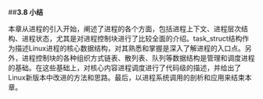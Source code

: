 ##**3.8 小结**

本章从进程的引入开始，阐述了进程的各个方面，包括进程上下文、进程层次结构、进程状态，尤其是对进程控制块进行了比较全面的介绍。task_struct结构作为描述Linux进程的核心数据结构，对其熟悉和掌握是深入了解进程的入口点。另外，进程控制块的各种组织方式链表、散列表、队列等数据结构是管理和调度进程的基础。在这些基础上，对核心内容进程调度进行了代码级的描述，并给出了Linux新版本中改进的方法和思路。最后，以进程系统调用的剖析和应用来结束本章。


